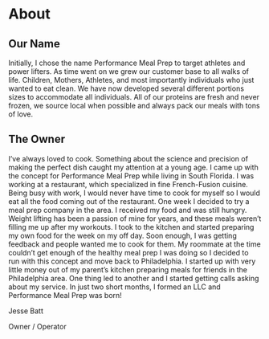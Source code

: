 # About

## Our Name

Initially, I chose the name Performance Meal Prep to target athletes and power lifters. As time went on we grew our customer base to all walks of life. Children, Mothers, Athletes, and most importantly individuals who just wanted to eat clean. We have now developed several different portions sizes to accommodate all individuals. All of our proteins are fresh and never frozen, we source local when possible and always pack our meals with tons of love.

## The Owner

I’ve always loved to cook. Something about the science and precision of making the perfect dish caught my attention at a young age. I came up with the concept for Performance Meal Prep while living in South Florida. I was working at a restaurant, which specialized in fine French-Fusion cuisine. Being busy with work, I would never have time to cook for myself so I would eat all the food coming out of the restaurant. One week I decided to try a meal prep company in the area. I received my food and was still hungry. Weight lifting has been a passion of mine for years, and these meals weren’t filling me up after my workouts. I took to the kitchen and started preparing my own food for the week on my off day. Soon enough, I was getting feedback and people wanted me to cook for them. My roommate at the time couldn’t get enough of the healthy meal prep I was doing so I decided to run with this concept and move back to Philadelphia. I started up with very little money out of my parent’s kitchen preparing meals for friends in the Philadelphia area. One thing led to another and I started getting calls asking about my service. In just two short months, I formed an LLC and Performance Meal Prep was born! 

Jesse Batt

Owner / Operator
